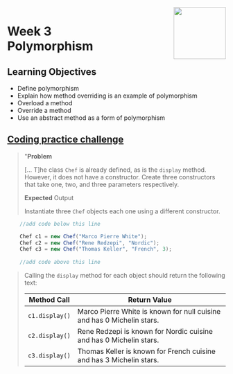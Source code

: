 <a href="../">
  <img src="/img/Object_Oriented_Java_Inheritance_and_Encapsulation_logo.avif" width="120" align="right">
</a>

# Week 3 <br> Polymorphism

## Learning Objectives
- Define polymorphism
- Explain how method overriding is an example of polymorphism
- Overload a method
- Override a method
- Use an abstract method as a form of polymorphism

## [Coding practice challenge](./LabChallenge.java)

>"**Problem**
>
>\[... T\]he class `Chef` is already defined, as is the `display` method. However, it does not have a constructor. Create three constructors that take one, two, and three parameters respectively.
>
>**Expected** Output
>
>Instantiate three `Chef` objects each one using a different constructor.
```java
    //add code below this line

    Chef c1 = new Chef("Marco Pierre White");
    Chef c2 = new Chef("Rene Redzepi", "Nordic");
    Chef c3 = new Chef("Thomas Keller", "French", 3);
    
    //add code above this line
```
> Calling the `display` method for each object should return the following text:
> 
>| Method Call    | Return Value                                                           | 
>|----------------|------------------------------------------------------------------------|
>| `c1.display()` | Marco Pierre White is known for null cuisine and has 0 Michelin stars. | 
>| `c2.display()` | Rene Redzepi is known for Nordic cuisine and has 0 Michelin stars.     | 
>| `c3.display()` | Thomas Keller is known for French cuisine and has 3 Michelin stars.    |
